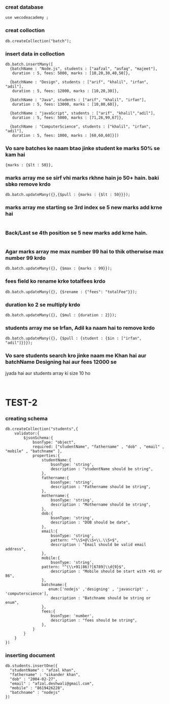 ### creat database
```
use wecodeacademy ;

```

### creat colloction
```
db.createCollection("batch");

```

### insert data in colloction
```
db.batch.insertMany([
  {batchName : "Node.js", students : ["aafzal", "asfaq", "majeet"],
   duration : 5, fees: 5000, marks : [10,20,30,40,50]},

  {batchName : "Design", students : ["arif", "khalil", "irfan", "adil"],
   duration : 5, fees: 12000, marks : [10,20,30]}, 

  {batchName : "Java", students : ["arif", "khalil", "irfan"],
   duration : 5, fees: 13000, marks : [10,80,60]}, 

  {batchName : "javaScript", students : ["arif", "khalil","adil"],
   duration : 5, fees: 5000, marks : [71,26,99,67]}, 

  {batchName : "ComputerScience", students : ["khalil", "irfan", "adil"],
   duration : 5, fees: 1000, marks : [60,60,60]}])

```

### Vo sare batches ke naam btao jinke student ke marks 50% se kam hai
```
{marks : {$lt : 50}},

```

### marks array me se sirf vhi marks rkhne hain jo 50+ hain. baki sbko remove krdo
```
db.batch.updateMany({},{$pull : {marks : {$lt : 50}}});

```

### marks array me starting se 3rd index se 5 new marks add krne hai
```

```

###  Back/Last se 4th position se 5 new marks add krne hain.
```

```

### Agar marks array me max number 99 hai to thik otherwise max number 99 krdo
```
db.batch.updateMany({}, {$max : {marks : 99}});

```

### fees field ko rename krke totalfees krdo
```
db.batch.updateMany({}, {$rename : {"fees": "totalFee"}});

```

### duration ko 2 se multiply krdo
```
db.batch.updateMany({}, {$mul : {duration : 2}});

```

###  students array me se Irfan, Adil ka naam hai to remove krdo
```
db.batch.updateMany({}, {$pull : {student : {$in : ["irfan", "adil"]}}});

```

### Vo sare students search kro jinke naam me Khan hai aur batchName Designing hai aur fees 12000 se
 jyada hai aur students array ki size 10 ho
 ```


 ```
 
 # TEST-2
 
 ### creating schema
```
db.createCollection("students",{
    validator:{
        $jsonSchema:{
            bsonType: "object",
            required: ["studentName", "fathername" , "dob" , "email" , "mobile" , "batchname" ],
            properties:{
                studentName:{
                    bsonType: 'string',
                    description : "studentName should be string",
                },
                fathername:{
                    bsonType: 'string',
                    description : "Fathername should be string",
                },
                mothername:{
                    bsonType: 'string',
                    description : "Mothername should be string",
                },
                dob:{
                    bsonType: 'string',
                    description : "DOB should be date",
                },
                email:{
                    bsonType: 'string',
                    pattern: "^\\S+@\\S+\\.\\S+$",
                    description : "Email should be valid email address",
                },
                mobile:{
                    bsonType: 'string',
                pattern: "^(\\+91|86)?[6789]\\d{9}$",
                    description : "Mobile should be start with +91 or 86",
                },
                batchname:{
                   enum:['nodejs' ,'designing' , 'javascript' , 'computerscience'],
                    description : "Batchname should be string or enum",
                },
                fees:{
                    bsonType: 'number',
                    description : "fees should be string",
                },
            }
        }
    }
})

```


### inserting document

```
db.students.insertOne({
  "studentName" : "afzal khan",
  "fathername" : "sikander khan",
  "dob" : "2004-02-27",
  "email" : "afzal.deshwali@gmail.com",
  "mobile" : "8619426228",
  "batchname" : "nodejs"
})
```
